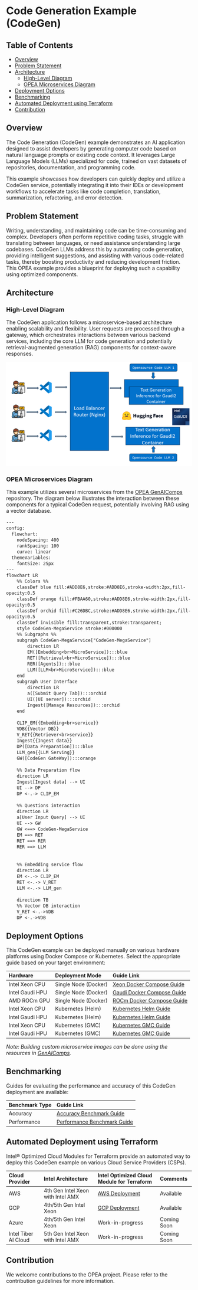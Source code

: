 # Code Generation Example (CodeGen)

## Table of Contents

- [Overview](#overview)
- [Problem Statement](#problem-statement)
- [Architecture](#architecture)
  - [High-Level Diagram](#high-level-diagram)
  - [OPEA Microservices Diagram](#opea-microservices-diagram)
- [Deployment Options](#deployment-options)
- [Benchmarking](#benchmarking)
- [Automated Deployment using Terraform](#automated-deployment-using-terraform)
- [Contribution](#contribution)

## Overview

The Code Generation (CodeGen) example demonstrates an AI application designed to assist developers by generating computer code based on natural language prompts or existing code context. It leverages Large Language Models (LLMs) specialized for code, trained on vast datasets of repositories, documentation, and programming code.

This example showcases how developers can quickly deploy and utilize a CodeGen service, potentially integrating it into their IDEs or development workflows to accelerate tasks like code completion, translation, summarization, refactoring, and error detection.

## Problem Statement

Writing, understanding, and maintaining code can be time-consuming and complex. Developers often perform repetitive coding tasks, struggle with translating between languages, or need assistance understanding large codebases. CodeGen LLMs address this by automating code generation, providing intelligent suggestions, and assisting with various code-related tasks, thereby boosting productivity and reducing development friction. This OPEA example provides a blueprint for deploying such a capability using optimized components.

## Architecture

### High-Level Diagram

The CodeGen application follows a microservice-based architecture enabling scalability and flexibility. User requests are processed through a gateway, which orchestrates interactions between various backend services, including the core LLM for code generation and potentially retrieval-augmented generation (RAG) components for context-aware responses.

![High-level Architecture](./assets/img/codegen_architecture.png)

### OPEA Microservices Diagram

This example utilizes several microservices from the [OPEA GenAIComps](https://github.com/opea-project/GenAIComps) repository. The diagram below illustrates the interaction between these components for a typical CodeGen request, potentially involving RAG using a vector database.

```mermaid
---
config:
  flowchart:
    nodeSpacing: 400
    rankSpacing: 100
    curve: linear
  themeVariables:
    fontSize: 25px
---
flowchart LR
    %% Colors %%
    classDef blue fill:#ADD8E6,stroke:#ADD8E6,stroke-width:2px,fill-opacity:0.5
    classDef orange fill:#FBAA60,stroke:#ADD8E6,stroke-width:2px,fill-opacity:0.5
    classDef orchid fill:#C26DBC,stroke:#ADD8E6,stroke-width:2px,fill-opacity:0.5
    classDef invisible fill:transparent,stroke:transparent;
    style CodeGen-MegaService stroke:#000000
    %% Subgraphs %%
    subgraph CodeGen-MegaService["CodeGen-MegaService"]
        direction LR
        EM([Embedding<br>MicroService]):::blue
        RET([Retrieval<br>MicroService]):::blue
        RER([Agents]):::blue
        LLM([LLM<br>MicroService]):::blue
    end
    subgraph User Interface
        direction LR
        a([Submit Query Tab]):::orchid
        UI([UI server]):::orchid
        Ingest([Manage Resources]):::orchid
    end

    CLIP_EM{{Embedding<br>service}}
    VDB{{Vector DB}}
    V_RET{{Retriever<br>service}}
    Ingest{{Ingest data}}
    DP([Data Preparation]):::blue
    LLM_gen{{LLM Serving}}
    GW([CodeGen GateWay]):::orange

    %% Data Preparation flow
    direction LR
    Ingest[Ingest data] --> UI
    UI --> DP
    DP <-.-> CLIP_EM

    %% Questions interaction
    direction LR
    a[User Input Query] --> UI
    UI --> GW
    GW <==> CodeGen-MegaService
    EM ==> RET
    RET ==> RER
    RER ==> LLM


    %% Embedding service flow
    direction LR
    EM <-.-> CLIP_EM
    RET <-.-> V_RET
    LLM <-.-> LLM_gen

    direction TB
    %% Vector DB interaction
    V_RET <-.->VDB
    DP <-.->VDB
```

## Deployment Options

This CodeGen example can be deployed manually on various hardware platforms using Docker Compose or Kubernetes. Select the appropriate guide based on your target environment:

| Hardware        | Deployment Mode      | Guide Link                                                               |
| :-------------- | :------------------- | :----------------------------------------------------------------------- |
| Intel Xeon CPU  | Single Node (Docker) | [Xeon Docker Compose Guide](./docker_compose/intel/cpu/xeon/README.md)   |
| Intel Gaudi HPU | Single Node (Docker) | [Gaudi Docker Compose Guide](./docker_compose/intel/hpu/gaudi/README.md) |
| AMD ROCm GPU    | Single Node (Docker) | [ROCm Docker Compose Guide](./docker_compose/amd/gpu/rocm/README.md)     |
| Intel Xeon CPU  | Kubernetes (Helm)    | [Kubernetes Helm Guide](./kubernetes/helm/README.md)                     |
| Intel Gaudi HPU | Kubernetes (Helm)    | [Kubernetes Helm Guide](./kubernetes/helm/README.md)                     |
| Intel Xeon CPU  | Kubernetes (GMC)     | [Kubernetes GMC Guide](./kubernetes/gmc/README.md)                       |
| Intel Gaudi HPU | Kubernetes (GMC)     | [Kubernetes GMC Guide](./kubernetes/gmc/README.md)                       |

_Note: Building custom microservice images can be done using the resources in [GenAIComps](https://github.com/opea-project/GenAIComps)._

## Benchmarking

Guides for evaluating the performance and accuracy of this CodeGen deployment are available:

| Benchmark Type | Guide Link                                                       |
| :------------- | :--------------------------------------------------------------- |
| Accuracy       | [Accuracy Benchmark Guide](./benchmark/accuracy/README.md)       |
| Performance    | [Performance Benchmark Guide](./benchmark/performance/README.md) |

## Automated Deployment using Terraform

Intel® Optimized Cloud Modules for Terraform provide an automated way to deploy this CodeGen example on various Cloud Service Providers (CSPs).

| Cloud Provider       | Intel Architecture                | Intel Optimized Cloud Module for Terraform                                                                    | Comments    |
| :------------------- | :-------------------------------- | :------------------------------------------------------------------------------------------------------------ | :---------- |
| AWS                  | 4th Gen Intel Xeon with Intel AMX | [AWS Deployment](https://github.com/intel/terraform-intel-aws-vm/tree/main/examples/gen-ai-xeon-opea-codegen) | Available   |
| GCP                  | 4th/5th Gen Intel Xeon            | [GCP Deployment](https://github.com/intel/terraform-intel-gcp-vm/tree/main/examples/gen-ai-xeon-opea-codegen) | Available   |
| Azure                | 4th/5th Gen Intel Xeon            | Work-in-progress                                                                                              | Coming Soon |
| Intel Tiber AI Cloud | 5th Gen Intel Xeon with Intel AMX | Work-in-progress                                                                                              | Coming Soon |

## Contribution

We welcome contributions to the OPEA project. Please refer to the contribution guidelines for more information.

